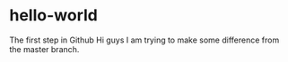 # hello-world
The first step in Github
Hi guys
I am trying to make some difference from the master branch.
